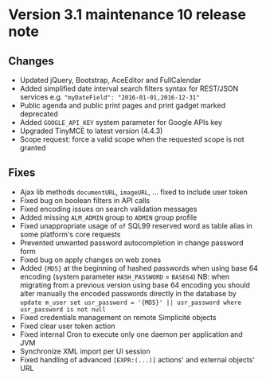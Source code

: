 Version 3.1 maintenance 10 release note
=======================================

Changes
-------

- Updated jQuery, Bootstrap, AceEditor and FullCalendar
- Added simplified date interval search filters syntax for REST/JSON services e.g. `"myDateField": "2016-01-01,2016-12-31"`
- Public agenda and public print pages and print gadget marked deprecated
- Added `GOOGLE_API_KEY` system parameter for Google APIs key
- Upgraded TinyMCE to latest version (4.4.3)
- Scope request: force a valid scope when the requested scope is not granted

Fixes
-----

- Ajax lib methods `documentURL`, `imageURL`, ... fixed to include user token
- Fixed bug on boolean filters in API calls
- Fixed encoding issues on search validation messages
- Added missing `ALM_ADMIN` group to `ADMIN` group profile
- Fixed unappropriate usage of `of` SQL99 reserved word as table alias in some platform's core requests
- Prevented unwanted password autocompletion in change password form
- Fixed bug on apply changes on web zones
- Added `{MD5}` at the beginning of hashed passwords when using base 64 encoding (system parameter `HASH_PASSWORD` = `BASE64`)
  NB: when migrating from a previous version using base 64 encoding you should alter manually the encoded passwords directly
  in the database by `update m_user set usr_password = '{MD5}' || usr_password where usr_password is not null`
- Fixed credentials management on remote Simplicit&eacute; objects
- Fixed clear user token action
- Fixed internal Cron to execute only one daemon per application and JVM
- Synchronize XML import per UI session
- Fixed handling of advanced `[EXPR:(...)]` actions' and external objects' URL
